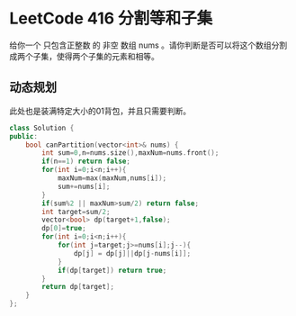 # LeetCode 416 分割等和子集

给你一个 只包含正整数 的 非空 数组 nums 。请你判断是否可以将这个数组分割成两个子集，使得两个子集的元素和相等。

## 动态规划

此处也是装满特定大小的01背包，并且只需要判断。

```c++
class Solution {
public:
    bool canPartition(vector<int>& nums) {
        int sum=0,n=nums.size(),maxNum=nums.front();
        if(n==1) return false;
        for(int i=0;i<n;i++){
            maxNum=max(maxNum,nums[i]);
            sum+=nums[i];
        }
        if(sum%2 || maxNum>sum/2) return false;
        int target=sum/2;
        vector<bool> dp(target+1,false);
        dp[0]=true;
        for(int i=0;i<n;i++){
            for(int j=target;j>=nums[i];j--){
                dp[j] = dp[j]||dp[j-nums[i]];
            }
            if(dp[target]) return true;
        }
        return dp[target];
    }
};
```
